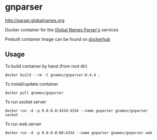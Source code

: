 # gnparser

http://parser.globalnames.org

Docker container for the [Global Names Parser's][gnparser] services

Prebuilt container image can be found on [dockerhub]

Usage
-----

To build container by hand (from root dir)

```
docker build --rm -t gnames/gnparser:0.4.4 .
```

To install/update container

```
docker pull gnames/gnparser
```

To run socket server

```
docker run -d -p 0.0.0.0:4334:4334 --name gnparser gnames/gnparser socket
```

To run web server

```
docker run -d -p 0.0.0.0:80:4334 --name gnparser gnames/gnparser web
```


[dockerhub]: https://hub.docker.com/r/gnames/gnparser/
[gnparser]: https://github.com/GlobalNamesArchitecture/gnparser
